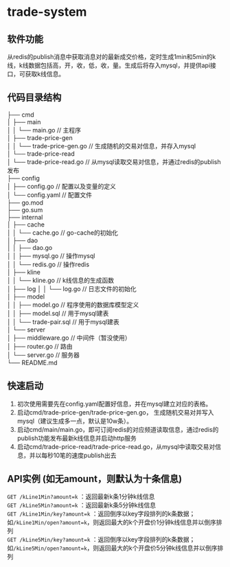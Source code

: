 # trade-system

## 软件功能
从redis的publish消息中获取消息对的最新成交价格，定时生成1min和5min的k线，k线数据包括高，开，收，低，收，量。生成后将存入mysql，并提供api接口，可获取k线信息。

## 代码目录结构
├── cmd  
│   ├── main  
│   │   └── main.go               // 主程序  
│   ├── trade-price-gen  
│   │   └── trade-price-gen.go    // 生成随机的交易对信息，并存入mysql  
│   └── trade-price-read  
│       └── trade-price-read.go   // 从mysql读取交易对信息，并通过redis的publish发布  
├── config  
│   ├── config.go                 // 配置以及变量的定义  
│   └── config.yaml               // 配置文件  
├── go.mod  
├── go.sum  
├── internal  
│   ├── cache  
│   │   └── cache.go              // go-cache的初始化  
│   ├── dao  
│   │   ├── dao.go                  
│   │   ├── mysql.go              // 操作mysql  
│   │   └── redis.go              // 操作redis  
│   ├── kline  
│   │   └── kline.go              // k线信息的生成函数  
│   ├── log
│   │   └── log.go                // 日志文件的初始化  
│   ├── model  
│   │   ├── model.go              // 程序使用的数据库模型定义  
│   │   ├── model.sql             // 用于mysql建表  
│   │   └── trade-pair.sql        // 用于mysql建表  
│   └── server  
│       ├── middleware.go         // 中间件（暂没使用）  
│       ├── router.go             // 路由  
│       └── server.go             // 服务器  
└── README.md  

## 快速启动
1. 初次使用需要先在config.yaml配置好信息，并在mysql建立对应的表格。  
2. 启动cmd/trade-price-gen/trade-price-gen.go， 生成随机交易对并写入mysql（建议生成多一点，默认是10w条）。  
3. 启动cmd/main/main.go，即可订阅redis的对应频道读取信息，通过redis的publish功能发布最新k线信息并启动http服务  
4. 启动cmd/trade-price-read/trade-price-read.go，从mysql中读取交易对信息，并以每秒10笔的速度publish出去  

## API实例 (如无amount，则默认为十条信息)
`GET /kLine1Min?amount=k` ：返回最新k条1分钟k线信息  
`GET /kLine5Min?amount=k` ：返回最新k条5分钟k线信息  
`GET /kLine1Min/key?amount=k` ：返回倒序以key字段排列的k条数据；如`/kLine1Min/open?amount=k`，则返回最大的k个开盘价1分钟k线信息并以倒序排列  
`GET /kLine5Min/key?amount=k` ：返回倒序以key字段排列的k条数据；如`/kLine5Min/open?amount=k`，则返回最大的k个开盘价5分钟k线信息并以倒序排列  


